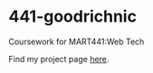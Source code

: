 # 441-goodrichnic
Coursework for MART441:Web Tech

Find my project page <a href="https://goodrichnic.github.io/441-goodrichnic/" target="_blank">here</a>.
